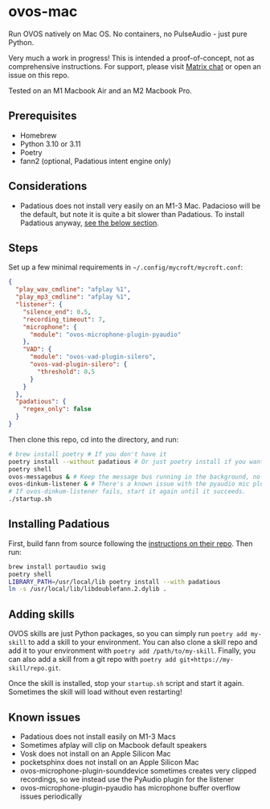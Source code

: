 # ovos-mac

Run OVOS natively on Mac OS. No containers, no PulseAudio - just pure Python.

Very much a work in progress! This is intended a proof-of-concept, not as comprehensive instructions. For support, please visit [Matrix chat](https://matrix.to/#/#OpenVoiceOS-Support:matrix.org) or open an issue on this repo.

Tested on an M1 Macbook Air and an M2 Macbook Pro.

## Prerequisites

- Homebrew
- Python 3.10 or 3.11
- Poetry
- fann2 (optional, Padatious intent engine only)

## Considerations

- Padatious does not install very easily on an M1-3 Mac. Padacioso will be the default, but note it is quite a bit slower than Padatious. To install Padatious anyway, [see the below section](#installing-padatious).

## Steps

Set up a few minimal requirements in `~/.config/mycroft/mycroft.conf`:

```json
{
  "play_wav_cmdline": "afplay %1",
  "play_mp3_cmdline": "afplay %1",
  "listener": {
    "silence_end": 0.5,
    "recording_timeout": 7,
    "microphone": {
      "module": "ovos-microphone-plugin-pyaudio"
    },
    "VAD": {
      "module": "ovos-vad-plugin-silero",
      "ovos-vad-plugin-silero": {
        "threshold": 0.5
      }
    }
  },
  "padatious": {
    "regex_only": false
  }
}
```

Then clone this repo, cd into the directory, and run:

```zsh
# brew install poetry # If you don't have it
poetry install --without padatious # Or just poetry install if you want Padatious
poetry shell
ovos-messagebus & # Keep the message bus running in the background, no need to shut it down and spin it up each time
ovos-dinkum-listener & # There's a known issue with the pyaudio mic plugin on Mac, so we start this manually.
# If ovos-dinkum-listener fails, start it again until it succeeds.
./startup.sh
```

## Installing Padatious

First, build fann from source following the [instructions on their repo](https://github.com/libfann/fann). Then run:

```zsh
brew install portaudio swig
poetry shell
LIBRARY_PATH=/usr/local/lib poetry install --with padatious
ln -s /usr/local/lib/libdoublefann.2.dylib .
```

## Adding skills

OVOS skills are just Python packages, so you can simply run `poetry add my-skill` to add a skill to your environment. You can also clone a skill repo and add it to your environment with `poetry add /path/to/my-skill`. Finally, you can also add a skill from a git repo with `poetry add git+https://my-skill/repo.git`.

Once the skill is installed, stop your `startup.sh` script and start it again. Sometimes the skill will load without even restarting!

## Known issues

- Padatious does not install easily on M1-3 Macs
- Sometimes afplay will clip on Macbook default speakers
- Vosk does not install on an Apple Silicon Mac
- pocketsphinx does not install on an Apple Silicon Mac
- ovos-microphone-plugin-sounddevice sometimes creates very clipped recordings, so we instead use the PyAudio plugin for the listener
- ovos-microphone-plugin-pyaudio has microphone buffer overflow issues periodically
